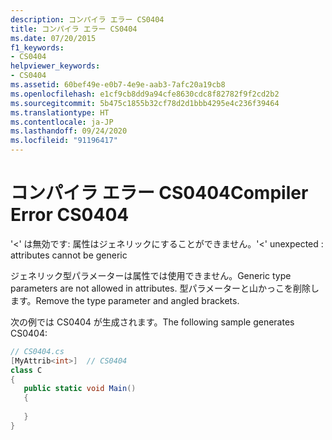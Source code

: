 ```yaml
---
description: コンパイラ エラー CS0404
title: コンパイラ エラー CS0404
ms.date: 07/20/2015
f1_keywords:
- CS0404
helpviewer_keywords:
- CS0404
ms.assetid: 60bef49e-e0b7-4e9e-aab3-7afc20a19cb8
ms.openlocfilehash: e1cf9cb8dd9a94cfe8630cdc8f82782f9f2cd2b2
ms.sourcegitcommit: 5b475c1855b32cf78d2d1bbb4295e4c236f39464
ms.translationtype: HT
ms.contentlocale: ja-JP
ms.lasthandoff: 09/24/2020
ms.locfileid: "91196417"
---
```

# <a name="compiler-error-cs0404"></a><span data-ttu-id="d1ace-103">コンパイラ エラー CS0404</span><span class="sxs-lookup"><span data-stu-id="d1ace-103">Compiler Error CS0404</span></span>

<span data-ttu-id="d1ace-104">'<' は無効です: 属性はジェネリックにすることができません。</span><span class="sxs-lookup"><span data-stu-id="d1ace-104">'<' unexpected : attributes cannot be generic</span></span>  
  
 <span data-ttu-id="d1ace-105">ジェネリック型パラメーターは属性では使用できません。</span><span class="sxs-lookup"><span data-stu-id="d1ace-105">Generic type parameters are not allowed in attributes.</span></span> <span data-ttu-id="d1ace-106">型パラメーターと山かっこを削除します。</span><span class="sxs-lookup"><span data-stu-id="d1ace-106">Remove the type parameter and angled brackets.</span></span>  
  
 <span data-ttu-id="d1ace-107">次の例では CS0404 が生成されます。</span><span class="sxs-lookup"><span data-stu-id="d1ace-107">The following sample generates CS0404:</span></span>  
  
```csharp  
// CS0404.cs  
[MyAttrib<int>]  // CS0404  
class C  
{  
   public static void Main()  
   {  
  
   }  
}  
```
